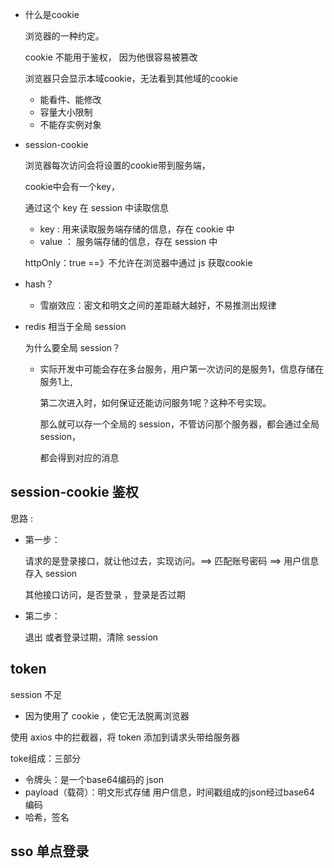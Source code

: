 + 什么是cookie

  浏览器的一种约定。

  cookie 不能用于鉴权， 因为他很容易被篡改

  浏览器只会显示本域cookie，无法看到其他域的cookie

  + 能看件、能修改
  + 容量大小限制
  + 不能存实例对象

+ session-cookie

  浏览器每次访问会将设置的cookie带到服务端，

  cookie中会有一个key，

  通过这个 key 在  session 中读取信息

  + key :  用来读取服务端存储的信息，存在 cookie 中
  + value ： 服务端存储的信息，存在 session 中

  httpOnly：true ==》不允许在浏览器中通过 js 获取cookie

+ hash？

  + 雪崩效应：密文和明文之间的差距越大越好，不易推测出规律

+ redis 相当于全局 session

  为什么要全局 session？

  + 实际开发中可能会存在多台服务，用户第一次访问的是服务1，信息存储在服务1上,

    第二次进入时，如何保证还能访问服务1呢？这种不号实现。

    那么就可以存一个全局的 session，不管访问那个服务器，都会通过全局session，

    都会得到对应的消息

  

## session-cookie 鉴权

思路 :

+ 第一步：

  请求的是登录接口，就让他过去，实现访问。==> 匹配账号密码 ==> 用户信息存入 session

  其他接口访问，是否登录 ，登录是否过期

+ 第二步：

  退出 或者登录过期，清除 session



## token

session 不足

+ 因为使用了 cookie ，使它无法脱离浏览器



使用 axios 中的拦截器，将 token 添加到请求头带给服务器



toke组成：三部分

+ 令牌头：是一个base64编码的 json
+ payload（载荷）：明文形式存储 用户信息，时间戳组成的json经过base64 编码
+ 哈希，签名



## sso 单点登录



